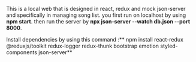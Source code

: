 This is a local web that is designed in react, redux and mock json-server and specifically in managing song list.
you first run on localhost by using **npm start**.
then run the server by **npx json-server --watch db.json --port 8000**.

Install dependencies by using this command :** npm install react-redux @reduxjs/toolkit redux-logger redux-thunk bootstrap emotion styled-components json-server**
